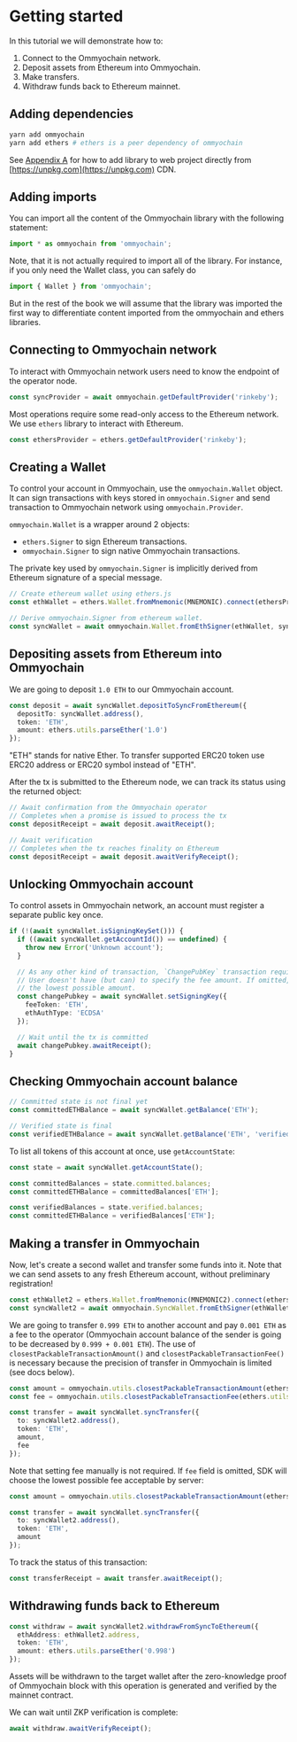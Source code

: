 # Getting started

In this tutorial we will demonstrate how to:

1. Connect to the Ommyochain network.
1. Deposit assets from Ethereum into Ommyochain.
1. Make transfers.
1. Withdraw funds back to Ethereum mainnet.

## Adding dependencies

```bash
yarn add ommyochain
yarn add ethers # ethers is a peer dependency of ommyochain
```

See [Appendix A](../browser-bundled) for how to add library to web project directly from
[https://unpkg.com](https://unpkg.com) CDN.

## Adding imports

You can import all the content of the Ommyochain library with the following statement:

```typescript
import * as ommyochain from 'ommyochain';
```

Note, that it is not actually required to import all of the library. For instance, if you only need the Wallet class,
you can safely do

```typescript
import { Wallet } from 'ommyochain';
```

But in the rest of the book we will assume that the library was imported the first way to differentiate content imported
from the ommyochain and ethers libraries.

## Connecting to Ommyochain network

To interact with Ommyochain network users need to know the endpoint of the operator node.

```typescript
const syncProvider = await ommyochain.getDefaultProvider('rinkeby');
```

Most operations require some read-only access to the Ethereum network. We use `ethers` library to interact with
Ethereum.

```typescript
const ethersProvider = ethers.getDefaultProvider('rinkeby');
```

## Creating a Wallet

To control your account in Ommyochain, use the `ommyochain.Wallet` object. It can sign transactions with keys stored in
`ommyochain.Signer` and send transaction to Ommyochain network using `ommyochain.Provider`.

`ommyochain.Wallet` is a wrapper around 2 objects:

- `ethers.Signer` to sign Ethereum transactions.
- `ommyochain.Signer` to sign native Ommyochain transactions.

The private key used by `ommyochain.Signer` is implicitly derived from Ethereum signature of a special message.

```typescript
// Create ethereum wallet using ethers.js
const ethWallet = ethers.Wallet.fromMnemonic(MNEMONIC).connect(ethersProvider);

// Derive ommyochain.Signer from ethereum wallet.
const syncWallet = await ommyochain.Wallet.fromEthSigner(ethWallet, syncProvider);
```

## Depositing assets from Ethereum into Ommyochain

We are going to deposit `1.0 ETH` to our Ommyochain account.

```typescript
const deposit = await syncWallet.depositToSyncFromEthereum({
  depositTo: syncWallet.address(),
  token: 'ETH',
  amount: ethers.utils.parseEther('1.0')
});
```

"ETH" stands for native Ether. To transfer supported ERC20 token use ERC20 address or ERC20 symbol instead of "ETH".

After the tx is submitted to the Ethereum node, we can track its status using the returned object:

```typescript
// Await confirmation from the Ommyochain operator
// Completes when a promise is issued to process the tx
const depositReceipt = await deposit.awaitReceipt();

// Await verification
// Completes when the tx reaches finality on Ethereum
const depositReceipt = await deposit.awaitVerifyReceipt();
```

## Unlocking Ommyochain account

To control assets in Ommyochain network, an account must register a separate public key once.

```typescript
if (!(await syncWallet.isSigningKeySet())) {
  if ((await syncWallet.getAccountId()) == undefined) {
    throw new Error('Unknown account');
  }

  // As any other kind of transaction, `ChangePubKey` transaction requires fee.
  // User doesn't have (but can) to specify the fee amount. If omitted, library will query Ommyochain node for
  // the lowest possible amount.
  const changePubkey = await syncWallet.setSigningKey({
    feeToken: 'ETH',
    ethAuthType: 'ECDSA'
  });

  // Wait until the tx is committed
  await changePubkey.awaitReceipt();
}
```

## Checking Ommyochain account balance

```typescript
// Committed state is not final yet
const committedETHBalance = await syncWallet.getBalance('ETH');

// Verified state is final
const verifiedETHBalance = await syncWallet.getBalance('ETH', 'verified');
```

To list all tokens of this account at once, use `getAccountState`:

```typescript
const state = await syncWallet.getAccountState();

const committedBalances = state.committed.balances;
const committedETHBalance = committedBalances['ETH'];

const verifiedBalances = state.verified.balances;
const committedETHBalance = verifiedBalances['ETH'];
```

## Making a transfer in Ommyochain

Now, let's create a second wallet and transfer some funds into it. Note that we can send assets to any fresh Ethereum
account, without preliminary registration!

```typescript
const ethWallet2 = ethers.Wallet.fromMnemonic(MNEMONIC2).connect(ethersProvider);
const syncWallet2 = await ommyochain.SyncWallet.fromEthSigner(ethWallet2, syncProvider);
```

We are going to transfer `0.999 ETH` to another account and pay `0.001 ETH` as a fee to the operator (Ommyochain account
balance of the sender is going to be decreased by `0.999 + 0.001 ETH`). The use of `closestPackableTransactionAmount()`
and `closestPackableTransactionFee()` is necessary because the precision of transfer in Ommyochain is limited (see docs
below).

```typescript
const amount = ommyochain.utils.closestPackableTransactionAmount(ethers.utils.parseEther('0.999'));
const fee = ommyochain.utils.closestPackableTransactionFee(ethers.utils.parseEther('0.001'));

const transfer = await syncWallet.syncTransfer({
  to: syncWallet2.address(),
  token: 'ETH',
  amount,
  fee
});
```

Note that setting fee manually is not required. If `fee` field is omitted, SDK will choose the lowest possible fee
acceptable by server:

```typescript
const amount = ommyochain.utils.closestPackableTransactionAmount(ethers.utils.parseEther('0.999'));

const transfer = await syncWallet.syncTransfer({
  to: syncWallet2.address(),
  token: 'ETH',
  amount
});
```

To track the status of this transaction:

```typescript
const transferReceipt = await transfer.awaitReceipt();
```

## Withdrawing funds back to Ethereum

```typescript
const withdraw = await syncWallet2.withdrawFromSyncToEthereum({
  ethAddress: ethWallet2.address,
  token: 'ETH',
  amount: ethers.utils.parseEther('0.998')
});
```

Assets will be withdrawn to the target wallet after the zero-knowledge proof of Ommyochain block with this operation is
generated and verified by the mainnet contract.

We can wait until ZKP verification is complete:

```typescript
await withdraw.awaitVerifyReceipt();
```
